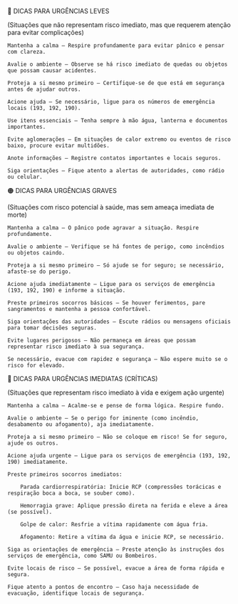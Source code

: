 🔵 DICAS PARA URGÊNCIAS LEVES

(Situações que não representam risco imediato, mas que requerem atenção para evitar complicações)

    Mantenha a calma — Respire profundamente para evitar pânico e pensar com clareza.

    Avalie o ambiente — Observe se há risco imediato de quedas ou objetos que possam causar acidentes.

    Proteja a si mesmo primeiro — Certifique-se de que está em segurança antes de ajudar outros.

    Acione ajuda — Se necessário, ligue para os números de emergência locais (193, 192, 190).

    Use itens essenciais — Tenha sempre à mão água, lanterna e documentos importantes.

    Evite aglomerações — Em situações de calor extremo ou eventos de risco baixo, procure evitar multidões.

    Anote informações — Registre contatos importantes e locais seguros.

    Siga orientações — Fique atento a alertas de autoridades, como rádio ou celular.

🟠 DICAS PARA URGÊNCIAS GRAVES

(Situações com risco potencial à saúde, mas sem ameaça imediata de morte)

    Mantenha a calma — O pânico pode agravar a situação. Respire profundamente.

    Avalie o ambiente — Verifique se há fontes de perigo, como incêndios ou objetos caindo.

    Proteja a si mesmo primeiro — Só ajude se for seguro; se necessário, afaste-se do perigo.

    Acione ajuda imediatamente — Ligue para os serviços de emergência (193, 192, 190) e informe a situação.

    Preste primeiros socorros básicos — Se houver ferimentos, pare sangramentos e mantenha a pessoa confortável.

    Siga orientações das autoridades — Escute rádios ou mensagens oficiais para tomar decisões seguras.

    Evite lugares perigosos — Não permaneça em áreas que possam representar risco imediato à sua segurança.

    Se necessário, evacue com rapidez e segurança — Não espere muito se o risco for elevado.

🔴 DICAS PARA URGÊNCIAS IMEDIATAS (CRÍTICAS)

(Situações que representam risco imediato à vida e exigem ação urgente)

    Mantenha a calma — Acalme-se e pense de forma lógica. Respire fundo.

    Avalie o ambiente — Se o perigo for iminente (como incêndio, desabamento ou afogamento), aja imediatamente.

    Proteja a si mesmo primeiro — Não se coloque em risco! Se for seguro, ajude os outros.

    Acione ajuda urgente — Ligue para os serviços de emergência (193, 192, 190) imediatamente.

    Preste primeiros socorros imediatos:

        Parada cardiorrespiratória: Inicie RCP (compressões torácicas e respiração boca a boca, se souber como).

        Hemorragia grave: Aplique pressão direta na ferida e eleve a área (se possível).

        Golpe de calor: Resfrie a vítima rapidamente com água fria.

        Afogamento: Retire a vítima da água e inicie RCP, se necessário.

    Siga as orientações de emergência — Preste atenção às instruções dos serviços de emergência, como SAMU ou Bombeiros.

    Evite locais de risco — Se possível, evacue a área de forma rápida e segura.

    Fique atento a pontos de encontro — Caso haja necessidade de evacuação, identifique locais de segurança.

